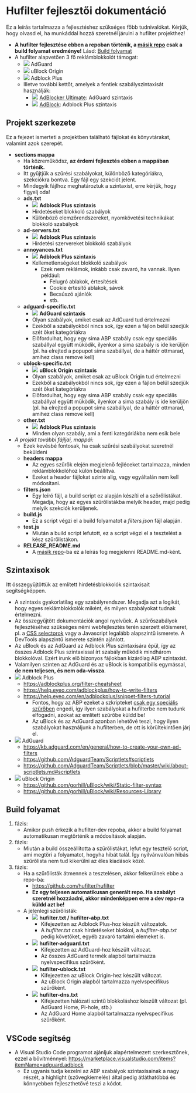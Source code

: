 # Hufilter fejlesztői dokumentáció

Ez a leírás tartalmazza a fejlesztéshez szükséges főbb tudnivalókat. Kérjük, hogy olvasd el, ha munkáddal hozzá szeretnél járulni a hufilter projekthez!

- **A hufilter fejlesztése ebben a repoban történik, a [másik repo](https://github.com/hufilter/hufilter) csak a build folyamat eredménye!** Lásd: [Build folyamat](#build-folyamat)
- A hufilter alapvetően 3 fő reklámblokkolót támogat:
  - ![](https://i.ibb.co/rch274D/adguard.png) AdGuard
  - ![](https://i.ibb.co/MskKKGZ/ublock.png) uBlock Origin
  - ![](https://i.ibb.co/VWkXHfW/abp.png) Adblock Plus
  - Illetve további kettőt, amelyek a fentiek szabályszintaxisát használják:
    * ![](https://i.ibb.co/P57DX8R/ad-ultimate.png) [AdBlocker Ultimate](https://adblockultimate.net/): AdGuard szintaxis
    * ![](https://i.ibb.co/wy0Xqjm/ab.png) [AdBlock](https://getadblock.com/): Adblock Plus szintaxis

## Projekt szerkezete
Ez a fejezet ismerteti a projektben található fájlokat és könyvtárakat, valamint azok szerepét.
- **sections mappa**
  - Ha közreműködsz, **az érdemi fejlesztés ebben a mappában történik.**
  - Itt gyűjtjük a szűrési szabályokat, különböző kategóriákra, szekciókra bontva. Egy fájl egy szekciót jelent.
  - Mindegyik fájlhoz meghatároztuk a szintaxist, erre kérjük, hogy figyelj oda!
  - **ads.txt**
    - ![](https://i.ibb.co/VWkXHfW/abp.png) **Adblock Plus szintaxis**
    - Hirdetéseket blokkoló szabályok
    - Különböző elemzőrendszereket, nyomkövetési technikákat blokkoló szabályok
  - **ad-servers.txt**
    - ![](https://i.ibb.co/VWkXHfW/abp.png) **Adblock Plus szintaxis** 
    -  Hirdetési szervereket blokkoló szabályok
  - **annoyances.txt**
    - ![](https://i.ibb.co/VWkXHfW/abp.png) **Adblock Plus szintaxis**  
    - Kellemetlenségeket blokkoló szabályok
      - Ezek nem reklámok, inkább csak zavaró, ha vannak. Ilyen például:
        - Felugró ablakok, értesítések
        - Cookie értesítő ablakok, sávok
        - Becsúszó ajánlók
        - stb.
  - **adguard-specific.txt**
    - ![](https://i.ibb.co/rch274D/adguard.png) **AdGuard szintaxis** 
    - Olyan szabályok, amiket csak az AdGuard tud értelmezni
    - Ezekből a szabályokból nincs sok, így ezen a fájlon belül szedjük szét őket kategóriákra
    - Előfordulhat, hogy egy sima ABP szabály csak egy speciális szabállyal együtt működik, ilyenkor a sima szabály is ide kerüljön (pl. ha elrejted a popupot sima szabállyal, de a háttér ottmarad, amihez class remove kell)
  - **ublock-specific.txt**
    - ![](https://i.ibb.co/MskKKGZ/ublock.png) **uBlock Origin szintaxis** 
    - Olyan szabályok, amiket csak az uBlock Origin tud értelmezni
    - Ezekből a szabályokból nincs sok, így ezen a fájlon belül szedjük szét őket kategóriákra
    - Előfordulhat, hogy egy sima ABP szabály csak egy speciális szabállyal együtt működik, ilyenkor a sima szabály is ide kerüljön (pl. ha elrejted a popupot sima szabállyal, de a háttér ottmarad, amihez class remove kell)
  - **other.txt**
    - ![](https://i.ibb.co/VWkXHfW/abp.png) **Adblock Plus szintaxis**  
    - Minden olyan szabály, ami a fenti kategóriákba nem esik bele
- *A projekt további fájljai, mappái:*
  - Ezek kevésbé fontosak, ha csak szűrési szabályokat szeretnél beküldeni
  - **headers mappa**
    - Az egyes szűrők elején megjelenő fejléceket tartalmazza, minden reklámblokkolóhoz külön beállítva.
    - Ezeket a header fájlokat szinte alig, vagy egyáltalán nem kell módosítani.
  - **filters.json**
    - Egy leíró fájl, a build script ez alapján készíti el a szőrőlistákat. Megadja, hogy az egyes szűrőlistákba melyik header, majd pedig melyik szekciók kerüljenek.
  - **build.js**
    - Ez a script végzi el a build folyamatot a *filters.json* fájl alapján.
  - **test.js**
    - Miután a build script lefutott, ez a script végzi el a tesztelést a kész szűrőlistákon.
  - **RELEASE_README.md**
    - A  [másik repo](https://github.com/hufilter/hufilter)-ba ez a leírás fog megjelenni README.md-ként.

  
## Szintaxisok
Itt összegyűjtöttük az említett hirdetésblokkolók szintaxisait segítségképpen. 
- A szintaxis gyakorlatilag egy szabályrendszer. Megadja azt a logikát, hogy egyes reklámblokkolók miként, és milyen szabályokat tudnak értelmezni.
- Az összegyűjtött dokumentációk angol nyelvűek. A szűrőszabályok fejlesztéséhez szükséges némi webfejlesztés terén szerzett előismeret, pl. a [CSS selectorok](https://www.w3schools.com/cssref/css_selectors.asp) vagy a Javascript legalább alapszintű ismerete. A DevTools alapszintű ismerete szintén ajánlott. 
- Az uBlock és az AdGuard az Adblock Plus szintaxisára épül, így az összes Adblock Plus szintaxissal írt szabály működik mindhárom blokkolóval. Ezért írunk elő bizonyos fájlokban kizárólag ABP szintaxist.
- Valamilyen szinten az AdGuard és az uBlock is kompatibilis egymással, **de nem teljesen, és nem oda-vissza**.
- ![](https://i.ibb.co/VWkXHfW/abp.png) Adblock Plus
  - https://adblockplus.org/filter-cheatsheet 
  - https://help.eyeo.com/adblockplus/how-to-write-filters
  - https://help.eyeo.com/en/adblockplus/snippet-filters-tutorial
    - Fontos, hogy az ABP ezeket a szkripteket [csak egy speciális szűrőben](https://github.com/abp-filters/abp-filters-anti-cv) engedi, így ilyen szabályokat a hufilterbe nem tudunk elfogadni, azokat az említett szűrőbe küldd be!
    - Az uBlock és az AdGuard azonban lehetővé teszi, hogy ilyen szabályokat használjunk a hufilterben, de ott is körültekintően járj el.
- ![](https://i.ibb.co/rch274D/adguard.png) AdGuard
  - https://kb.adguard.com/en/general/how-to-create-your-own-ad-filters
  - https://github.com/AdguardTeam/Scriptlets#scriptlets
  - https://github.com/AdguardTeam/Scriptlets/blob/master/wiki/about-scriptlets.md#scriptlets
 - ![](https://i.ibb.co/MskKKGZ/ublock.png) uBlock Origin
    - https://github.com/gorhill/uBlock/wiki/Static-filter-syntax
    - https://github.com/gorhill/uBlock/wiki/Resources-Library  

## Build folyamat
1. fázis: 
    - Amikor push érkezik a hufilter-dev repoba, akkor a build folyamat automatikusan megtörténik a módosítások alapján.
2. fázis:
    - Miután a build összeállította a szűrőlistákat, lefut egy tesztelő script, ami megtöri a folyamatot, hogyha hibát talál. Így nyilvánvalóan hibás szűrőlista nem tud kikerülni az éles kiadások közé.
3. fázis:
    - Ha a szűrőlisták átmennek a tesztelésen, akkor felkerülnek ebbe a repo-ba: 
      - https://github.com/hufilter/hufilter
      - **Ez egy teljesen automatikusan generált repo. Ha szabályt szeretnél hozzáadni, akkor mindenképpen erre a dev repo-ra küldd azt be!**
    - A jelenlegi szűrőlisták:
      - ![](https://i.ibb.co/VWkXHfW/abp.png) **hufilter.txt / hufilter-abp.txt**
        - Kifejezetten az Adblock Plus-hoz készült változatok.
        - A *hufilter.txt* csak hirdetéseket blokkol, a *hufilter-abp.txt* pedig követőket, egyéb zavaró tartalmi elemeket is.
      - ![](https://i.ibb.co/rch274D/adguard.png) **hufilter-adguard.txt**
        - Kifejezetten az AdGuard-hoz készült változat.
        - Az összes AdGuard termék alapból tartalmazza nyelvspecifikus szűrőként.
      - ![](https://i.ibb.co/MskKKGZ/ublock.png) **hufilter-ublock.txt**
        - Kifejezetten az uBlock Origin-hez készült változat.
        - Az uBlock Origin alapból tartalmazza nyelvspecifikus szűrőként.
      - ![](https://i.ibb.co/rch274D/adguard.png) **hufilter-dns.txt**
        - Kifejezetten hálózati szintű blokkoláshoz készült változat (pl. AdGuard Home, Pi-hole, stb.)
        - Az AdGuard Home alapból tartalmazza nyelvspecifikus szűrőként.
 
## VSCode segítség
- A Visual Studio Code programot ajánljuk alapértelmezett szerkesztőnek, ezzel a bővítménnyel: https://marketplace.visualstudio.com/items?itemName=adguard.adblock
  - Ez ugyanis tudja kezelni az ABP szabályok szintaxisainak a nagy részét, a highlight (szövegkiemelés) által pedig átláthatóbbá és könnyebben fejleszthetővé teszi a kódot.
